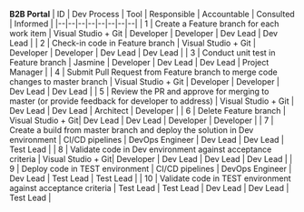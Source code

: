
**B2B Portal**
| ID | Dev Process | Tool | Responsible | Accountable | Consulted | Informed |
|--|--|--|--|--|--|--|--|
| 1 | Create a Feature branch for each work item | Visual Studio + Git | Developer | Developer | Dev Lead | Dev Lead |
| 2 | Check-in code in Feature branch | Visual Studio + Git | Developer | Developer | Dev Lead | Dev Lead |
| 3 | Conduct unit test in Feature branch | Jasmine | Developer | Dev Lead | Dev Lead | Project Manager | 
| 4 | Submit Pull Request from Feature branch to merge code changes to master branch | Visual Studio + Git | Developer | Developer | Dev Lead | Dev Lead |
| 5 | Review the PR and approve for merging to master (or provide feedback for developer to address) | Visual Studio + Git | Dev Lead | Dev Lead | Architect | Developer |
| 6 | Delete Feature branch | Visual Studio + Git| Dev Lead | Dev Lead | Developer | Developer | 
| 7 | Create a build from master branch and deploy the solution in Dev environment | CI/CD pipelines | DevOps Engineer | Dev Lead | Dev Lead | Test Lead | 
| 8 | Validate code in Dev environment against acceptance criteria | Visual Studio + Git| Developer | Dev Lead | Dev Lead | Dev Lead | 
| 9 | Deploy code in TEST environment | CI/CD pipelines | DevOps Engineer | Dev Lead | Test Lead | Test Lead | 
| 10 | Validate code in TEST environment against acceptance criteria | Test Lead | Test Lead | Dev Lead | Dev Lead | Test Lead | 

